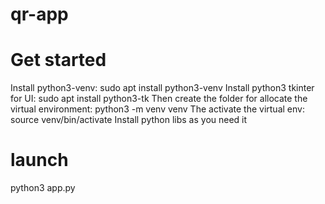 # qr-app

# Get started
Install python3-venv:
sudo apt install python3-venv
Install python3 tkinter for UI:
sudo apt install python3-tk
Then create the folder for allocate the virtual environment:
python3 -m venv venv
The activate the virtual env:
source venv/bin/activate
Install python libs as you need it

# launch
python3 app.py